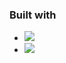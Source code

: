 
### Built with

- ![](https://img.shields.io/badge/Code-HTML5-informational?style=flat&logo=HTML5&logoColor=white&color=orange) 
- ![](https://img.shields.io/badge/Code-CSS-informational?style=flat&logo=CSS3&logoColor=white&color=blue)


